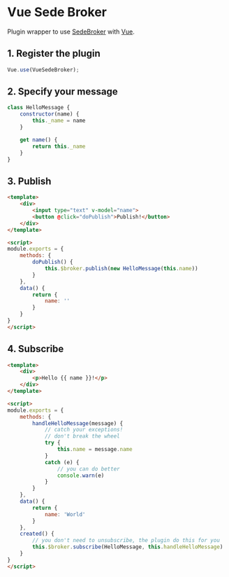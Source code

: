 # Vue Sede Broker

Plugin wrapper to use [SedeBroker](https://github.com/sedeapp/sede-broker) with [Vue](https://github.com/vuejs/vue).

## 1. Register the plugin

```javascript
Vue.use(VueSedeBroker);
```

## 2. Specify your message

```javascript
class HelloMessage {
    constructor(name) {
        this._name = name
    }

    get name() {
        return this._name
    }
}
```

## 3. Publish

```html
<template>
    <div>
        <input type="text" v-model="name">
        <button @click="doPublish">Publish!</button>
    </div>
</template>

<script>
module.exports = {
    methods: {
        doPublish() {
            this.$broker.publish(new HelloMessage(this.name))
        }
    },
    data() {
        return {
            name: ''
        }
    }
}
</script>
```

## 4. Subscribe

```html
<template>
    <div>
        <p>Hello {{ name }}!</p>
    </div>
</template>

<script>
module.exports = {
    methods: {
        handleHelloMessage(message) {
            // catch your exceptions!
            // don't break the wheel
            try {
                this.name = message.name
            }
            catch (e) {
                // you can do better
                console.warn(e)
            }
        }        
    },
    data() {
        return {
            name: 'World'
        }
    },
    created() {
        // you don't need to unsubscribe, the plugin do this for you
        this.$broker.subscribe(HelloMessage, this.handleHelloMessage)
    }
}
</script>
```
